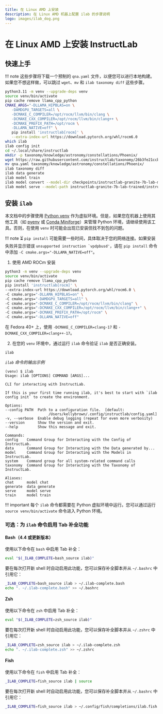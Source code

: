 ```yaml
---
title: 在 Linux AMD 上安装
description: 在 Linux AMD 机器上配置 ilab 的步骤说明
logo: images/ilab_dog.png
---
```


# 在 Linux AMD 上安装 InstructLab

## 快速上手

!!! note
    这些步骤将下载一个预制的 `qna.yaml` 文件，以便您可以进行本地构建。如果您不想这样做，可以跳过 `wget`、`mv` 和 `ilab taxonomy diff` 这些步骤。

```bash
python3.11 -m venv --upgrade-deps venv
source venv/bin/activate
pip cache remove llama_cpp_python
CMAKE_ARGS="-DLLAMA_HIPBLAS=on \
   -DAMDGPU_TARGETS=all \
   -DCMAKE_C_COMPILER=/opt/rocm/llvm/bin/clang \
   -DCMAKE_CXX_COMPILER=/opt/rocm/llvm/bin/clang++ \
   -DCMAKE_PREFIX_PATH=/opt/rocm \
   -DLLAMA_NATIVE=off" \
   pip install 'instructlab[rocm]' \
   --extra-index-url https://download.pytorch.org/whl/rocm6.0
which ilab
ilab config init
cd ~/.local/share/instructlab
mkdir -p taxonomy/knowledge/astronomy/constellations/Phoenix/
wget https://raw.githubusercontent.com/instructlab/taxonomy/26b3fe21ccbb95adc06fe8ce76c7c18559e8dd05/knowledge/science/astronomy/constellations/phoenix/qna.yaml
mv qna.yaml taxonomy/knowledge/astronomy/constellations/Phoenix/
ilab taxonomy diff
ilab data generate
ilab model train
ilab model convert --model-dir checkpoints/instructlab-granite-7b-lab-mlx-q
ilab model serve --model-path instructlab-granite-7b-lab-trained/instructlab-granite-7b-lab-Q4_K_M.gguf
```

## 安装 `ilab`

本文档中的步骤使用 [Python venv](https://docs.python.org/3/library/venv.html) 作为虚拟环境。但是，如果您在机器上使用其他工具（如 [pyenv](https://github.com/pyenv/pyenv) 或 [Conda Miniforge](https://github.com/conda-forge/miniforge)）来管理 Python 环境，请继续使用该工具。否则，在使用 `venv` 时可能会出现已安装但找不到包的问题。

!!! note
    ⏳ `pip install` 可能需要一些时间，具体取决于您的网络连接。如果安装失败并显示错误 ``unsupported instruction `vpdpbusd'``，请在 `pip install` 命令中添加 `-C cmake.args="-DLLAMA_NATIVE=off"`。

1) 使用 AMD ROCm 安装

```bash
python3 -m venv --upgrade-deps venv
source venv/bin/activate
pip cache remove llama_cpp_python
pip install 'instructlab[rocm]' \
--extra-index-url https://download.pytorch.org/whl/rocm6.0 \
-C cmake.args="-DLLAMA_HIPBLAS=on" \
-C cmake.args="-DAMDGPU_TARGETS=all" \
-C cmake.args="-DCMAKE_C_COMPILER=/opt/rocm/llvm/bin/clang" \
-C cmake.args="-DCMAKE_CXX_COMPILER=/opt/rocm/llvm/bin/clang++" \
-C cmake.args="-DCMAKE_PREFIX_PATH=/opt/rocm" \
-C cmake.args="-DLLAMA_NATIVE=off"
```

在 Fedora 40+ 上，使用 `-DCMAKE_C_COMPILER=clang-17` 和 `-DCMAKE_CXX_COMPILER=clang++-17`。

2) 在您的 `venv` 环境中，通过运行 `ilab` 命令验证 `ilab` 是否正确安装。

```shell
ilab
```

*`ilab` 命令的输出示例*

```shell
(venv) $ ilab
Usage: ilab [OPTIONS] COMMAND [ARGS]...

CLI for interacting with InstructLab.

If this is your first time running ilab, it's best to start with `ilab
config init` to create the environment.

Options:
--config PATH  Path to a configuration file.  [default:
                    /Users/kellybrown/.config/instructlab/config.yaml]
-v, --verbose  Enable debug logging (repeat for even more verbosity)
--version      Show the version and exit.
--help         Show this message and exit.

Commands:
config    Command Group for Interacting with the Config of InstructLab.
data      Command Group for Interacting with the Data generated by...
model     Command Group for Interacting with the Models in InstructLab.
system    Command group for all system-related command calls
taxonomy  Command Group for Interacting with the Taxonomy of InstructLab.

Aliases:
chat      model chat
generate  data generate
serve     model serve
train     model train
```

!!! important
    每个 `ilab` 命令都需要在 Python 虚拟环境中运行。您可以通过运行 `source venv/bin/activate` 命令进入 Python 环境。

### 可选：为 `ilab` 命令启用 Tab 补全功能

#### Bash（4.4 或更新版本）

使用以下命令在 `bash` 中启用 Tab 补全：

```sh
eval "$(_ILAB_COMPLETE=bash_source ilab)"
```

要在每次打开新 shell 时自动启用此功能，您可以保存补全脚本并从 `~/.bashrc` 中引用它：

```sh
_ILAB_COMPLETE=bash_source ilab > ~/.ilab-complete.bash
echo ". ~/.ilab-complete.bash" >> ~/.bashrc
```

#### Zsh

使用以下命令在 `zsh` 中启用 Tab 补全：

```sh
eval "$(_ILAB_COMPLETE=zsh_source ilab)"
```

要在每次打开新 shell 时自动启用此功能，您可以保存补全脚本并从 `~/.zshrc` 中引用它：

```sh
_ILAB_COMPLETE=zsh_source ilab > ~/.ilab-complete.zsh
echo ". ~/.ilab-complete.zsh" >> ~/.zshrc
```

#### Fish

使用以下命令在 `fish` 中启用 Tab 补全：

```sh
_ILAB_COMPLETE=fish_source ilab | source
```

要在每次打开新 shell 时自动启用此功能，您可以保存补全脚本并从 `~/.bashrc` 中引用它：

```sh
_ILAB_COMPLETE=fish_source ilab > ~/.config/fish/completions/ilab.fish
```
